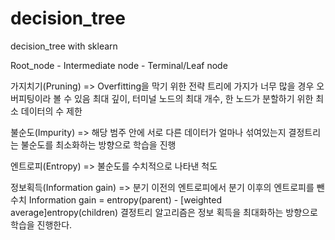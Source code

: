 # decision_tree
decision_tree with sklearn

Root_node - Intermediate node - Terminal/Leaf node

가지치기(Pruning) => Overfitting을 막기 위한 전략
트리에 가지가 너무 많을 경우 오버피팅이라 볼 수 있음
최대 깊이, 터미널 노드의 최대 개수, 한 노드가 분할하기 위한 최소 데이터의 수 제한

불순도(Impurity) => 해당 범주 안에 서로 다른 데이터가 얼마나 섞여있는지
결정트리는 불순도를 최소화하는 방향으로 학습을 진행

엔트로피(Entropy) => 불순도를 수치적으로 나타낸 척도

정보획득(Information gain) => 분기 이전의 엔트로피에서 분기 이후의 엔트로피를 뺀 수치
Information gain = entropy(parent) - [weighted average]entropy(children)
결정트리 알고리즘은 정보 획득을 최대화하는 방향으로 학습을 진행한다.